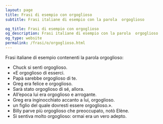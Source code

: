 ```yaml
---
layout: page
title: Frasi di esempio con orgoglioso 
subtitle: Frasi italiane di esempio con la parola  orgoglioso

og_title: Frasi di esempio con orgoglioso 
og_description: Frasi italiane di esempio con la parola  orgoglioso
og_type: website
permalink: /frasi/o/orgoglioso.html
---
```


Frasi italiane di esempio contenenti la parola orgoglioso:


- Chuck si sentì orgoglioso.
- «E orgoglioso di esserci.
- Papà sarebbe orgoglioso di te.
- Greg era felice e orgoglioso.
- Sarà stato orgoglioso di sé, allora.
- All’epoca lui era orgoglioso e arrogante.
- Greg era inginocchiato accanto a lui, orgoglioso.
- un figlio del quale dovresti essere orgoglioso.».
- Billy parve più orgoglioso che preoccupato, notò Elène.
- Si sentiva molto orgoglioso: ormai era un vero adepto.
